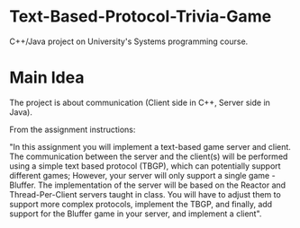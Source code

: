 # Text-Based-Protocol-Trivia-Game
C++/Java project on University's Systems programming course.

# Main Idea
The project is about communication (Client side in C++, Server side in Java).

From the assignment instructions:

"In this assignment you will implement a text-based game server and client. The communication between the
server and the client(s) will be performed using a simple text based protocol (TBGP), which can potentially
support different games; However, your server will only support a single game - Bluffer.
The implementation of the server will be based on the Reactor and Thread-Per-Client servers taught in class.
You will have to adjust them to support more complex protocols, implement the TBGP, and finally, add support
for the Bluffer game in your server, and implement a client".
